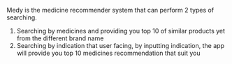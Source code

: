 Medy is the medicine recommender system that can perform 2 types of searching.
1. Searching by medicines and providing you top 10 of similar products yet from the different brand name
2. Searching by indication that user facing, by inputting indication, the app will provide you top 10 medicines recommendation that suit you
